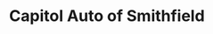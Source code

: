 ---
title: "Capitol Auto of Smithfield"
url: /smithfield/capitol-auto-of-smithfield/
shop: Autohaus
---